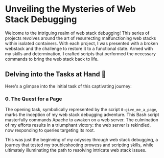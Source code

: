 # Unveiling the Mysteries of Web Stack Debugging

Welcome to the intriguing realm of web stack debugging! This series of projects revolves around the art of resurrecting malfunctioning web stacks within isolated containers. With each project, I was presented with a broken webstack and the challenge to restore it to a functional state. Armed with my skills and determination, I crafted scripts that performed the necessary commands to bring the web stack back to life.

## Delving into the Tasks at Hand :wrench:

Here's a glimpse into the initial task of this captivating journey:

### 0. The Quest for a Page
The opening task, symbolically represented by the script `0-give_me_a_page`, marks the inception of my web stack debugging adventure. This Bash script masterfully commands Apache to awaken on a web server. The culmination of my efforts results in a triumphant victory: the web server is rekindled, now responding to queries targeting its root.

This was just the beginning of my odyssey through web stack debugging, a journey that tested my troubleshooting prowess and scripting skills, while ultimately illuminating the path to resolving intricate web stack issues.